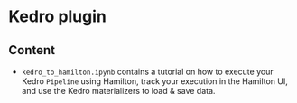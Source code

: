 # Kedro plugin

## Content
- `kedro_to_hamilton.ipynb` contains a tutorial on how to execute your Kedro `Pipeline` using Hamilton, track your execution in the Hamilton UI, and use the Kedro materializers to load & save data.
